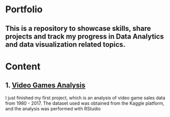 # Portfolio
## This is a repository to showcase skills, share projects and track my progress in Data Analytics and data visualization related topics.

# Content
## 1. <a href="https://github.com/alfaradi/portfolio/blob/main/video_games_sales_analysis_using_R.ipynb"> Video Games Analysis </a>
I just finished my first project, which is an analysis of video game sales data from 1980 - 2017. The dataset used was obtained from the Kaggle platform, and the analysis was performed with RStudio
